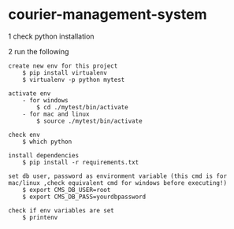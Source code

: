 # courier-management-system

1 check python installation

2 run the following

    create new env for this project
        $ pip install virtualenv
        $ virtualenv -p python mytest

    activate env
        - for windows 
            $ cd ./mytest/bin/activate
        - for mac and linux
            $ source ./mytest/bin/activate

    check env
        $ which python

    install dependencies
        $ pip install -r requirements.txt

    set db user, password as environment variable (this cmd is for mac/linux ,check equivalent cmd for windows before executing!)
        $ export CMS_DB_USER=root
        $ export CMS_DB_PASS=yourdbpassword

    check if env variables are set
        $ printenv
